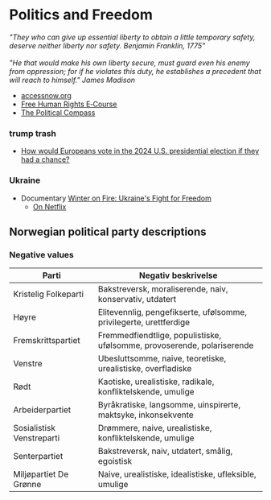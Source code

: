 # Politics and Freedom
_"They who can give up essential liberty to obtain a little temporary safety, deserve neither liberty nor safety. Benjamin Franklin, 1775"_ <br><br>
_"He that would make his own liberty secure, must guard even his enemy from oppression; for if he violates this duty, he establishes a precedent that will reach to himself."  James Madison_

- [accessnow.org](https://www.accessnow.org/)
- [Free Human Rights E‑Course](https://www.humanrights.com/course/)
- [The Political Compass ](https://politicalcompass.org)


### trump trash
- [How would Europeans vote in the 2024 U.S. presidential election if they had a chance?](https://redlib.ducks.party/r/europe/comments/1gjjmjt/how_would_europeans_vote_in_the_2024_us/)

### Ukraine
- Documentary [Winter on Fire: Ukraine's Fight for Freedom](https://www.youtube.com/watch?v=yzNxLzFfR5w)
  - [On Netflix](https://www.netflix.com/title/80031666)

## Norwegian political party descriptions
### Negative values
|Parti |Negativ beskrivelse|
|--------|--------|
|Kristelig Folkeparti	|Bakstreversk, moraliserende, naiv, konservativ, utdatert|
|Høyre	|Elitevennlig, pengefikserte, ufølsomme, privilegerte, urettferdige|
|Fremskrittspartiet	|Fremmedfiendtlige, populistiske, ufølsomme, provoserende, polariserende|
|Venstre	|Ubesluttsomme, naive, teoretiske, urealistiske, overfladiske|
|Rødt	|Kaotiske, urealistiske, radikale, konfliktelskende, umulige|
|Arbeiderpartiet	|Byråkratiske, langsomme, uinspirerte, maktsyke, inkonsekvente|
|Sosialistisk Venstreparti	|Drømmere, naive, urealistiske, konfliktelskende, umulige|
|Senterpartiet	|Bakstreversk, naiv, utdatert, smålig, egoistisk|
|Miljøpartiet De Grønne	|Naive, urealistiske, idealistiske, ufleksible, umulige|


